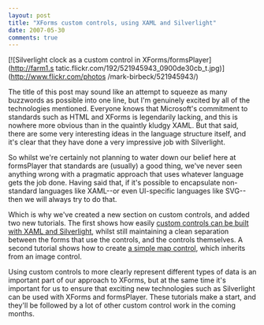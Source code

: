 ```yaml
---
layout: post
title: "XForms custom controls, using XAML and Silverlight"
date: 2007-05-30
comments: true
---
```

[![Silverlight clock as a custom control in XForms/formsPlayer](http://farm1.s
tatic.flickr.com/192/521945943_0900de30cb_t.jpg)](http://www.flickr.com/photos
/mark-birbeck/521945943/)

  
The title of this post may sound like an attempt to squeeze as many buzzwords
as possible into one line, but I'm genuinely excited by all of the
technologies mentioned. Everyone knows that Microsoft's commitment to
standards such as HTML and XForms is legendarily lacking, and this is nowhere
more obvious than in the quaintly kludgy XAML. But that said, there are some
very interesting ideas in the language structure itself, and it's clear that
they have done a very impressive job with Silverlight.

<!-- more -->

  
So whilst we're certainly not planning to water down our belief here at
formsPlayer that standards are (usually) a good thing, we've never seen
anything wrong with a pragmatic approach that uses whatever language gets the
job done. Having said that, if it's possible to encapsulate non-standard
languages like XAML--or even UI-specific languages like SVG--then we will
always try to do that.

  
Which is why we've created a new section on custom controls, and added two new
tutorials. The first shows how easily [custom controls can be built with XAML
and Silverlight](/node/890), whilst still maintaining a clean separation
between the forms that use the controls, and the controls themselves. A second
tutorial shows how to create [a simple map control](/node/887), which inherits
from an image control.

  
Using custom controls to more clearly represent different types of data is an
important part of our approach to XForms, but at the same time it's important
for us to ensure that exciting new technologies such as Silverlight can be
used with XForms and formsPlayer. These tutorials make a start, and they'll be
followed by a lot of other custom control work in the coming months.

